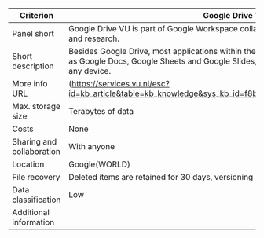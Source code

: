 |Criterion|Google Drive VU|
|---|---|
|Panel short|Google Drive VU is part of Google Workspace collaborative environment for education and research.|
|Short description|Besides Google Drive, most applications within the Google Workspace environment, such as Google Docs, Google Sheets and Google Slides, are also available and accessible on any device.|
|More info URL|(https://services.vu.nl/esc?id=kb_article&table=kb_knowledge&sys_kb_id=f8b0485a87b285508b3b631c8bbb35ca|)
|Max. storage size|Terabytes of data|
|Costs|None|
|Sharing and collaboration|With anyone|
|Location|Google(WORLD)|
|File recovery|Deleted items are retained for 30 days, versioning is available for all files|
|Data classification|Low|
|Additional information| |
